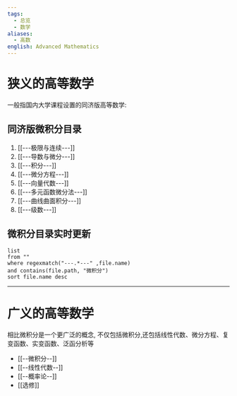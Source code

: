 ```yaml
---
tags:
  - 总览
  - 数学
aliases:
  - 高数
english: Advanced Mathematics
---
```

# 狭义的高等数学
一般指国内大学课程设置的同济版高等数学: 
## 同济版微积分目录
1. [[---极限与连续---]]
2. [[---导数与微分---]]
3. [[---积分---]]
4. [[---微分方程---]]
5. [[---向量代数---]]
6. [[---多元函数微分法---]]
7. [[---曲线曲面积分---]]
8. [[---级数---]]

## 微积分目录实时更新
```dataview
list 
from ""
where regexmatch("---.*---" ,file.name)
and contains(file.path, "微积分")
sort file.name desc
```



---
# 广义的高等数学
相比微积分是一个更广泛的概念, 不仅包括微积分,还包括线性代数、微分方程、复变函数、实变函数、泛函分析等
- [[--微积分--]]
- [[--线性代数--]]
- [[--概率论--]]
- [[选修]]